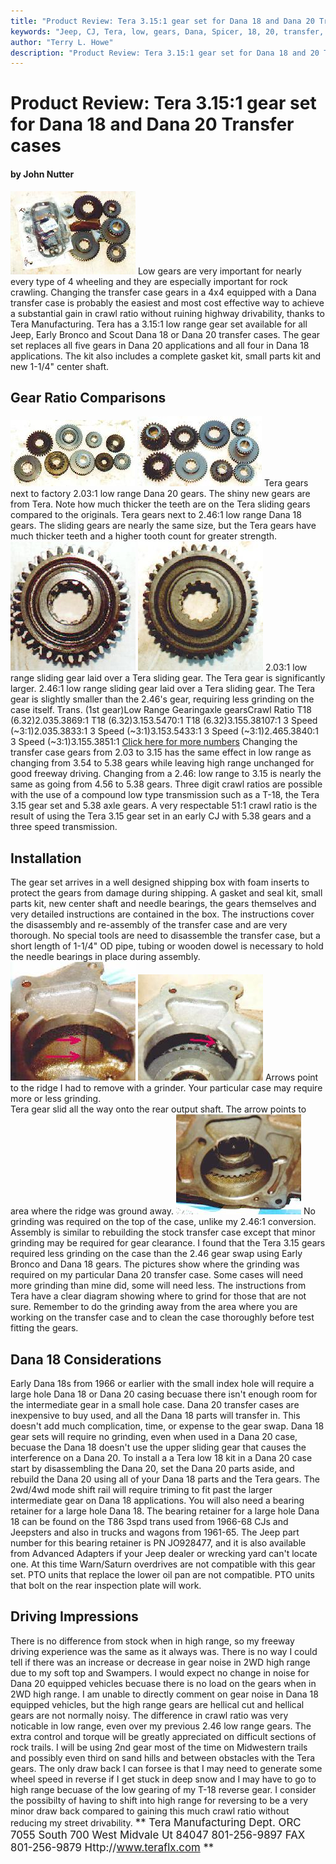 ```yaml
---
title: "Product Review: Tera 3.15:1 gear set for Dana 18 and Dana 20 Transfer cases"
keywords: "Jeep, CJ, Tera, low, gears, Dana, Spicer, 18, 20, transfer, Mepco, gearing, Dana 20, Dana 18, case"
author: "Terry L. Howe"
description: "Product Review: Tera 3.15:1 gear set for Dana 18 and 20 Transfer case"
---
```


# Product Review: Tera 3.15:1 gear set for Dana 18 and Dana 20 Transfer cases
#### by John Nutter
[![](tera1s.jpg)](tera1.jpg)
Low gears are very important for nearly every type of 4 wheeling
and they are especially important for rock crawling. Changing the 
transfer case gears in a 4x4 
equipped with a Dana transfer case is probably the easiest and 
most cost effective way to
achieve a substantial gain in crawl ratio without ruining highway drivability,
thanks to Tera Manufacturing. 
Tera has a 3.15:1 low range gear set available for all Jeep, Early Bronco and 
Scout Dana 18 or Dana 20 transfer cases. The gear set replaces all five gears in Dana 20 applications 
and all four in Dana 18 applications. 
The kit also includes a complete gasket kit, small parts 
kit and new 1-1/4" center shaft. 
## Gear Ratio Comparisons
[![](tera7s.jpg)](tera7.jpg)
[![](tera6s.jpg)](tera6.jpg)
Tera gears next to factory 2.03:1 low range Dana 20 gears. 
The shiny new gears are from Tera. Note how much thicker the teeth 
are on the Tera sliding gears compared to the originals.
Tera gears next to 2.46:1 low range Dana 18 gears. The sliding gears 
are nearly the same size, but the Tera gears have much thicker teeth and 
a higher tooth count for greater strength.
[![](tera8s.jpg)](tera8.jpg)
[![](tera9s.jpg)](tera9.jpg)
2.03:1 low range sliding gear laid over a Tera sliding gear. 
The Tera gear is significantly larger. 
2.46:1 low range sliding gear laid over a Tera sliding gear. 
The Tera gear is slightly smaller than the 2.46's gear,
requiring less grinding on the case itself. 
Trans. (1st gear)Low Range Gearingaxle gearsCrawl Ratio
T18 (6.32)2.035.3869:1
T18 (6.32)3.153.5470:1
T18 (6.32)3.155.38107:1
3 Speed (~3:1)2.035.3833:1
3 Speed (~3:1)3.153.5433:1
3 Speed (~3:1)2.465.3840:1
3 Speed (~3:1)3.155.3851:1
[Click here for more numbers](tratbl.html)
Changing the transfer case gears from 2.03 to 3.15 has the 
same effect in low range as changing from 3.54 to 5.38 gears while leaving 
high range unchanged for good freeway driving. Changing from a 2.46: 
low range to 3.15 is nearly the same as going from 4.56 to 5.38 gears.
Three digit crawl ratios 
are possible with the use of a compound 
low type transmission such as a T-18, the Tera 3.15 gear set and 
5.38 axle gears. A very respectable 51:1 crawl ratio is the result 
of using the Tera 3.15 
gear set in an early CJ with 5.38 gears and a three speed transmission.
## Installation
The gear set arrives in a well designed shipping box with foam inserts 
to protect 
the gears from damage during shipping. A gasket and seal kit, small parts kit, 
new center shaft and needle bearings, the gears themselves and very 
detailed instructions are contained in the box. The instructions cover 
the disassembly and re-assembly of the transfer case and are very thorough. 
No special tools are need to disassemble the transfer case, but a short 
length of 1-1/4" OD pipe, tubing or wooden dowel is necessary to hold 
the needle bearings in place during assembly.
[![](tera3s.jpg)](tera3.jpg)
[![](tera2s.jpg)](tera2.jpg)
Arrows point to the ridge I had to remove with a grinder. 
Your particular case may require more or less grinding.  
Tera gear slid all the way onto the rear output shaft. 
The arrow points to area where the ridge was ground away. 
[![](tera5s.jpg)](tera5.jpg)
No grinding was required on the top of the case, 
unlike my 2.46:1 conversion.
Assembly is similar to rebuilding the stock transfer case except that 
minor grinding may be required for gear clearance. I found that the 
Tera 3.15 gears required less grinding on the case than the 2.46 gear 
swap using Early Bronco and Dana 18 gears. 
The pictures show where the grinding was required on my particular Dana 20
transfer case. Some cases will need more grinding than mine did, 
some will need less. 
The instructions from Tera have a clear diagram showing where to grind 
for those that are not sure. Remember to do the 
grinding away from the area where you are working on the transfer case and 
to clean the case thoroughly before test fitting the gears.
## Dana 18 Considerations
Early Dana 18s from 1966 or earlier with the small index hole will 
require a large hole Dana 18 or Dana 20 casing becuase there isn't 
enough room for the intermediate gear in a small hole case. Dana 20 
transfer cases are inexpensive to buy used, and all the Dana 18 parts 
will transfer in. This doesn't add much complication, time, or expense to the gear swap.
Dana 18 gear sets will require no grinding, even when used in a Dana 20 
case, becuase the Dana 18 doesn't use the upper sliding gear that 
causes the interference on a Dana 20. 
To install a a Tera low 18 kit in a Dana 20 case start by disassembling 
the Dana 20, set the Dana 20 parts aside, and rebuild the Dana 20 
using all of your Dana 18 parts and the Tera gears. The 2wd/4wd mode 
shift rail will require triming to fit past the larger intermediate 
gear on Dana 18 applications. You will also need a bearing retainer 
for a large hole Dana 18. The bearing retainer for a large hole Dana 18 
can be found on the T86 3spd
trans used from 1966-68 CJs and Jeepsters and also in trucks and wagons from
1961-65. The Jeep part number for this bearing 
retainer is PN JO928477, and it is also available from Advanced 
Adapters if your Jeep dealer or wrecking yard can't locate one. 
At this time Warn/Saturn overdrives are not
compatible with this gear set. PTO units that replace the lower oil pan are not compatible. PTO units that bolt on the rear inspection
plate will work.
## Driving Impressions
There is no difference from stock when in high range, so my freeway 
driving experience was the same as it always was. There is no way I 
could tell if there was an increase or decrease in gear noise in 2WD high 
range due to my soft top and Swampers. I would expect no change in 
noise for Dana 20 equipped vehicles becuase there is no load on the 
gears when in 2WD high range. I am unable to directly comment on gear 
noise in 
Dana 18 equipped vehicles, but the high range gears are hellical cut and 
hellical gears are not normally noisy. 
The difference in crawl ratio was 
very noticable 
in low range, even over my previous 2.46 low range gears. The extra 
control and torque will be greatly appreciated on difficult sections of 
rock trails. I will be using 2nd gear most of the time on Midwestern 
trails and possibly even third on sand hills and between obstacles 
with the Tera gears. 
The only draw back 
I can forsee is that I may need to generate some wheel speed in reverse 
if I get stuck in deep snow
and I may have to go to high range becuase of the low gearing of 
my T-18 reverse gear. I consider the possibilty of having to shift 
into high range for reversing to be a very minor draw back compared 
to gaining this much crawl ratio without reducing my street drivability. 
<big>**
Tera Manufacturing
Dept. ORC
7055 South 700 West
Midvale Ut 84047
801-256-9897
FAX 801-256-9879
Http://www.teraflx.com
**</big>
[](mailto:)
</div> 
</div>